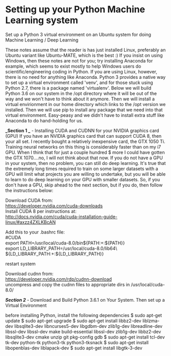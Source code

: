 # **Setting up your Python Machine Learning system**
Set up a Python 3 virtual environment on an Ubuntu system for doing Machine Learning / Deep Learning

These notes assume that the reader is has just installed Linux, preferably an Ubuntu variant like Ubuntu-MATE, which is the best :) If you insist on using Windows, then these notes are not for you; try installing Anaconda for example, which seems to exist mostly to help Windows users do scientific/engineering coding in Python. If you are using Linux, however, there is no need for anything like Anaconda. Python 3 provides a native way to set up a virtual environment called 'venv', and for those stuck using Python 2.7, there is a package named 'virtualenv'. Below we will build Python 3.6 on our system in the /opt directory where it will be out of the way and we won't have to think about it anymore. Then we will install a virtual envirionment in our home directory which links to the /opt version we installed. Then we will use pip to install any package that we need into that virtual environment. Easy-peasy and we didn't have to install extra stuff like Anaconda to do hand-holding for us.

**_Section 1 _** - Installing CUDA and CUDNN for your NVIDIA graphics card (GPU)
If you have an NVIDIA graphics card that can support CUDA 8, then your all set. I recently bought a relatively inexpensive card, the GTX 1050 Ti. Training neural networks on this thing is considerably faster than on my i7 GPU. When I think that for just a couple hundred $ more I could have gotten the GTX 1070....no, I will not think about that now. If you do not have a GPU in your system, then no problem, you can still do deep learning. It's true that the extremely long times required to train on some larger datasets with a GPU will limit what projects you are willing to undertake, but you will be able to learn to do deep learning on your GPU with smaller datasets. So, if you don't have a GPU, skip ahead to the next section, but if you do, then follow the instructions below:

Download CUDA from:  
    https://developer.nvidia.com/cuda-downloads  
Install CUDA 8 per instructions at:    
    http://docs.nvidia.com/cuda/cuda-installation-guide-linux/#axzz4ZXLKBcAN  

Add this to your .bashrc file:  
  #CUDA  
  export PATH=/usr/local/cuda-8.0/bin${PATH:+:${PATH}}  
  export LD_LIBRARY_PATH=/usr/local/cuda-8.0/lib64\  
                           ${LD_LIBRARY_PATH:+:${LD_LIBRARY_PATH}}  

restart system

Download cudnn from:  
    https://developer.nvidia.com/rdp/cudnn-download  
uncompress and copy the cudnn files to appropriate dirs in /usr/local/cuda-8.0/  


**_Section 2_** - Download and Build Python 3.6.1 on Your System. Then set up a Virtual Environment  

before installing Python, install the following dependencies
 $ sudo apt-get update
 $ sudo apt-get upgrade
 $ sudo apt-get install libbz2-dev liblzma-dev libsqlite3-dev libncurses5-dev libgdbm-dev zlib1g-dev libreadline-dev libssl-dev libssl-dev make build-essential libssl-dev zlib1g-dev libbz2-dev libsqlite3-dev cmake unzip git pkg-config gdb
 $ sudo apt-get install tcl-dev tk-dev python-tk python3-tk python3-tksnack
 $ sudo apt-get install libopenblas-dev liblapack-dev
 $ sudo apt-get install libgtk-3-dev
